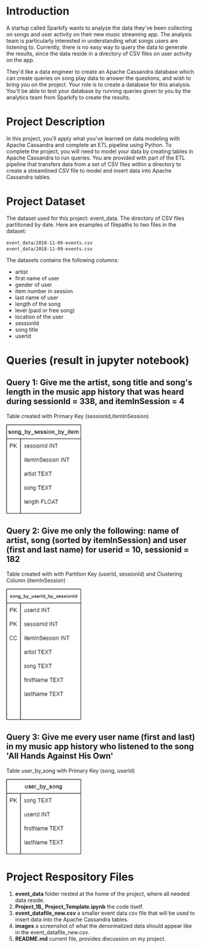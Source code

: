 # Introduction 
A startup called Sparkify wants to analyze the data they've been collecting on songs and user activity on their new music streaming app. The analysis team is particularly interested in understanding what songs users are listening to. Currently, there is no easy way to query the data to generate the results, since the data reside in a directory of CSV files on user activity on the app.

They'd like a data engineer to create an Apache Cassandra database which can create queries on song play data to answer the questions, and wish to bring you on the project. Your role is to create a database for this analysis. You'll be able to test your database by running queries given to you by the analytics team from Sparkify to create the results.

# Project Description
In this project, you'll apply what you've learned on data modeling with Apache Cassandra and complete an ETL pipeline using Python. To complete the project, you will need to model your data by creating tables in Apache Cassandra to run queries. You are provided with part of the ETL pipeline that transfers data from a set of CSV files within a directory to create a streamlined CSV file to model and insert data into Apache Cassandra tables.

# Project Dataset
The dataset used for this project: event_data. The directory of CSV files partitioned by date. Here are examples of filepaths to two files in the dataset:
```
event_data/2018-11-08-events.csv
event_data/2018-11-09-events.csv
```
The datasets contains the following columns:
- artist
- first name of user
- gender of user
- item number in session
- last name of user
- length of the song
- level (paid or free song)
- location of the user
- sessionId
- song title
- userId

# Queries (result in jupyter notebook)
## Query 1: Give me the artist, song title and song's length in the music app history that was heard during sessionId = 338, and itemInSession = 4
Table created with Primary Key (sessionId,itemInSession)

<img src="query1.png" alt="query1" width="200"/>

## Query 2: Give me only the following: name of artist, song (sorted by itemInSession) and user (first and last name) for userid = 10, sessionid = 182
Table created with with Partition Key (userId, sessionId) and Clustering Column (itemInSession)

<img src="query2.png" alt="query2" width="200"/>

## Query 3: Give me every user name (first and last) in my music app history who listened to the song 'All Hands Against His Own'
Table user_by_song with Primary Key (song, userId)

<img src="query3.png" alt="query3" width="200"/>

# Project Respository Files
1. **event_data** folder nested at the home of the project, where all needed data reside.
3. **Project_1B_ Project_Template.ipynb** the code itself.
4. **event_datafile_new.csv** a smaller event data csv file that will be used to insert data into the Apache Cassandra tables.
5. **images** a screenshot of what the denormalized data should appear like in the event_datafile_new.csv. 
6. **README.md** current file, provides discussion on my project.
